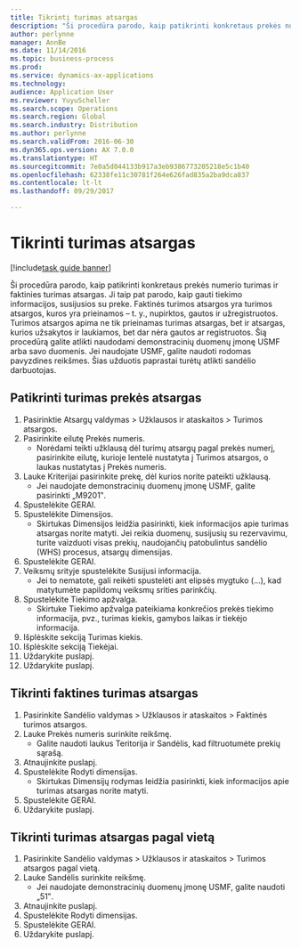 ```yaml
---
title: Tikrinti turimas atsargas
description: "Ši procedūra parodo, kaip patikrinti konkretaus prekės numerio turimas ir faktinies turimas atsargas."
author: perlynne
manager: AnnBe
ms.date: 11/14/2016
ms.topic: business-process
ms.prod: 
ms.service: dynamics-ax-applications
ms.technology: 
audience: Application User
ms.reviewer: YuyuScheller
ms.search.scope: Operations
ms.search.region: Global
ms.search.industry: Distribution
ms.author: perlynne
ms.search.validFrom: 2016-06-30
ms.dyn365.ops.version: AX 7.0.0
ms.translationtype: HT
ms.sourcegitcommit: 7e0a5d044133b917a3eb9386773205218e5c1b40
ms.openlocfilehash: 62338fe11c30781f264e626fad835a2ba9dca837
ms.contentlocale: lt-lt
ms.lasthandoff: 09/29/2017

---
```

# Tikrinti turimas atsargas

[!include[task guide banner](../../includes/task-guide-banner.md)]

Ši procedūra parodo, kaip patikrinti konkretaus prekės numerio turimas ir faktinies turimas atsargas. Ji taip pat parodo, kaip gauti tiekimo informacijos, susijusios su preke. Faktinės turimos atsargos yra turimos atsargos, kuros yra prieinamos – t. y., nupirktos, gautos ir užregistruotos. Turimos atsargos apima ne tik prieinamas turimas atsargas, bet ir atsargas, kurios užsakytos ir laukiamos, bet dar nėra gautos ar registruotos. Šią procedūrą galite atlikti naudodami demonstracinių duomenų įmonę USMF arba savo duomenis. Jei naudojate USMF, galite naudoti rodomas pavyzdines reikšmes. Šias užduotis paprastai turėtų atlikti sandėlio darbuotojas.


## Patikrinti turimas prekės atsargas
1. Pasirinktie Atsargų valdymas > Užklausos ir ataskaitos > Turimos atsargos.
2. Pasirinkite eilutę Prekės numeris.
    * Norėdami teikti užklausą dėl turimų atsargų pagal prekės numerį, pasirinkite eilutę, kurioje lentelė nustatyta į Turimos atsargos, o laukas nustatytas į Prekės numeris.  
3. Lauke Kriterijai pasirinkite prekę, dėl kurios norite pateikti užklausą.
    * Jei naudojate demonstracinių duomenų įmonę USMF, galite pasirinkti „M9201‟.  
4. Spustelėkite GERAI.
5. Spustelėkite Dimensijos.
    * Skirtukas Dimensijos leidžia pasirinkti, kiek informacijos apie turimas atsargas norite matyti. Jei reikia duomenų, susijusių su rezervavimu, turite vaizduoti visas prekių, naudojančių patobulintus sandėlio (WHS) procesus, atsargų dimensijas.  
6. Spustelėkite GERAI.
7. Veiksmų srityje spustelėkite Susijusi informacija.
    * Jei to nematote, gali reikėti spustelėti ant elipsės mygtuko (...), kad matytumėte papildomų veiksmų srities parinkčių.  
8. Spustelėkite Tiekimo apžvalga.
    * Skirtuke Tiekimo apžvalga pateikiama konkrečios prekės tiekimo informacija, pvz., turimas kiekis, gamybos laikas ir tiekėjo informacija.  
9. Išplėskite sekciją Turimas kiekis.
10. Išplėskite sekciją Tiekėjai.
11. Uždarykite puslapį.
12. Uždarykite puslapį.

## Tikrinti faktines turimas atsargas
1. Pasirinkite Sandėlio valdymas > Užklausos ir ataskaitos > Faktinės turimos atsargos.
2. Lauke Prekės numeris surinkite reikšmę.
    * Galite naudoti laukus Teritorija ir Sandėlis, kad filtruotumėte prekių sąrašą.  
3. Atnaujinkite puslapį.
4. Spustelėkite Rodyti dimensijas.
    * Skirtukas Dimensijų rodymas leidžia pasirinkti, kiek informacijos apie turimas atsargas norite matyti.  
5. Spustelėkite GERAI.
6. Uždarykite puslapį.

## Tikrinti turimas atsargas pagal vietą
1. Pasirinkite Sandėlio valdymas > Užklausos ir ataskaitos > Turimos atsargos pagal vietą.
2. Lauke Sandėlis surinkite reikšmę.
    * Jei naudojate demonstracinių duomenų įmonę USMF, galite naudoti „51‟.  
3. Atnaujinkite puslapį.
4. Spustelėkite Rodyti dimensijas.
5. Spustelėkite GERAI.
6. Uždarykite puslapį.

